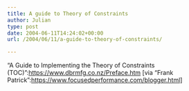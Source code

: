 ```yaml
---
title: A guide to Theory of Constraints
author: Julian
type: post
date: 2004-06-11T14:24:02+00:00
url: /2004/06/11/a-guide-to-theory-of-constraints/

---
```

&#8220;A Guide to Implementing the Theory of Constraints (TOC)&#8221;:https://www.dbrmfg.co.nz/Preface.htm [via &#8220;Frank Patrick&#8221;:https://www.focusedperformance.com/blogger.html]